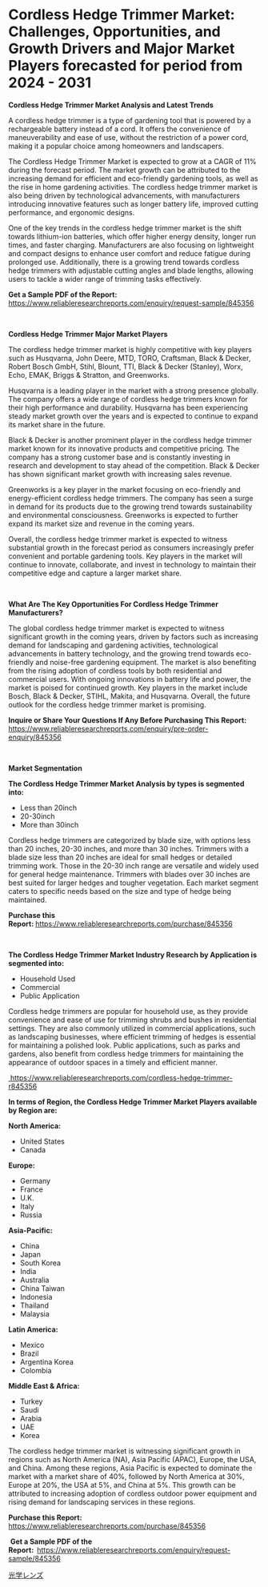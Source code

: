 <p><h1>Cordless Hedge Trimmer Market: Challenges, Opportunities, and Growth Drivers and Major Market Players forecasted for period from 2024 - 2031</h1></p><p><strong>Cordless Hedge Trimmer Market Analysis and Latest Trends</strong></p>
<p><p>A cordless hedge trimmer is a type of gardening tool that is powered by a rechargeable battery instead of a cord. It offers the convenience of maneuverability and ease of use, without the restriction of a power cord, making it a popular choice among homeowners and landscapers.</p><p>The Cordless Hedge Trimmer Market is expected to grow at a CAGR of 11% during the forecast period. The market growth can be attributed to the increasing demand for efficient and eco-friendly gardening tools, as well as the rise in home gardening activities. The cordless hedge trimmer market is also being driven by technological advancements, with manufacturers introducing innovative features such as longer battery life, improved cutting performance, and ergonomic designs.</p><p>One of the key trends in the cordless hedge trimmer market is the shift towards lithium-ion batteries, which offer higher energy density, longer run times, and faster charging. Manufacturers are also focusing on lightweight and compact designs to enhance user comfort and reduce fatigue during prolonged use. Additionally, there is a growing trend towards cordless hedge trimmers with adjustable cutting angles and blade lengths, allowing users to tackle a wider range of trimming tasks effectively.</p></p>
<p><strong>Get a Sample PDF of the Report:&nbsp;</strong> <a href="https://www.reliableresearchreports.com/enquiry/request-sample/845356">https://www.reliableresearchreports.com/enquiry/request-sample/845356</a></p>
<p>&nbsp;</p>
<p><strong>Cordless Hedge Trimmer Major Market Players</strong></p>
<p><p>The cordless hedge trimmer market is highly competitive with key players such as Husqvarna, John Deere, MTD, TORO, Craftsman, Black & Decker, Robert Bosch GmbH, Stihl, Blount, TTI, Black & Decker (Stanley), Worx, Echo, EMAK, Briggs & Stratton, and Greenworks.</p><p>Husqvarna is a leading player in the market with a strong presence globally. The company offers a wide range of cordless hedge trimmers known for their high performance and durability. Husqvarna has been experiencing steady market growth over the years and is expected to continue to expand its market share in the future.</p><p>Black & Decker is another prominent player in the cordless hedge trimmer market known for its innovative products and competitive pricing. The company has a strong customer base and is constantly investing in research and development to stay ahead of the competition. Black & Decker has shown significant market growth with increasing sales revenue.</p><p>Greenworks is a key player in the market focusing on eco-friendly and energy-efficient cordless hedge trimmers. The company has seen a surge in demand for its products due to the growing trend towards sustainability and environmental consciousness. Greenworks is expected to further expand its market size and revenue in the coming years.</p><p>Overall, the cordless hedge trimmer market is expected to witness substantial growth in the forecast period as consumers increasingly prefer convenient and portable gardening tools. Key players in the market will continue to innovate, collaborate, and invest in technology to maintain their competitive edge and capture a larger market share.</p></p>
<p>&nbsp;</p>
<p><strong>What Are The Key Opportunities For Cordless Hedge Trimmer Manufacturers?</strong></p>
<p><p>The global cordless hedge trimmer market is expected to witness significant growth in the coming years, driven by factors such as increasing demand for landscaping and gardening activities, technological advancements in battery technology, and the growing trend towards eco-friendly and noise-free gardening equipment. The market is also benefiting from the rising adoption of cordless tools by both residential and commercial users. With ongoing innovations in battery life and power, the market is poised for continued growth. Key players in the market include Bosch, Black & Decker, STIHL, Makita, and Husqvarna. Overall, the future outlook for the cordless hedge trimmer market is promising.</p></p>
<p><strong>Inquire or Share Your Questions If Any Before Purchasing This Report:</strong> <a href="https://www.reliableresearchreports.com/enquiry/pre-order-enquiry/845356">https://www.reliableresearchreports.com/enquiry/pre-order-enquiry/845356</a></p>
<p>&nbsp;</p>
<p><strong>Market Segmentation</strong></p>
<p><strong>The Cordless Hedge Trimmer Market Analysis by types is segmented into:</strong></p>
<p><ul><li>Less than 20inch</li><li>20-30inch</li><li>More than 30inch</li></ul></p>
<p><p>Cordless hedge trimmers are categorized by blade size, with options less than 20 inches, 20-30 inches, and more than 30 inches. Trimmers with a blade size less than 20 inches are ideal for small hedges or detailed trimming work. Those in the 20-30 inch range are versatile and widely used for general hedge maintenance. Trimmers with blades over 30 inches are best suited for larger hedges and tougher vegetation. Each market segment caters to specific needs based on the size and type of hedge being maintained.</p></p>
<p><strong>Purchase this Report:&nbsp;</strong><a href="https://www.reliableresearchreports.com/purchase/845356">https://www.reliableresearchreports.com/purchase/845356</a></p>
<p>&nbsp;</p>
<p><strong>The Cordless Hedge Trimmer Market Industry Research by Application is segmented into:</strong></p>
<p><ul><li>Household Used</li><li>Commercial</li><li>Public Application</li></ul></p>
<p><p>Cordless hedge trimmers are popular for household use, as they provide convenience and ease of use for trimming shrubs and bushes in residential settings. They are also commonly utilized in commercial applications, such as landscaping businesses, where efficient trimming of hedges is essential for maintaining a polished look. Public applications, such as parks and gardens, also benefit from cordless hedge trimmers for maintaining the appearance of outdoor spaces in a timely and efficient manner.</p></p>
<p><a href="https://www.reliableresearchreports.com/cordless-hedge-trimmer-r845356">&nbsp;https://www.reliableresearchreports.com/cordless-hedge-trimmer-r845356</a></p>
<p><strong>In terms of Region, the Cordless Hedge Trimmer Market Players available by Region are:</strong></p>
<p>
    <p> <strong> North America: </strong>
        <ul>
            <li>United States</li>
            <li>Canada</li>
        </ul>
        </p> 
    <p> <strong> Europe: </strong>
        <ul>
            <li>Germany</li>
            <li>France</li>
            <li>U.K.</li>
            <li>Italy</li>
            <li>Russia</li>
        </ul>
        </p> 
    <p> <strong> Asia-Pacific: </strong>
        <ul>
            <li>China</li>
            <li>Japan</li>
            <li>South Korea</li>
            <li>India</li>
            <li>Australia</li>
            <li>China Taiwan</li>
            <li>Indonesia</li>
            <li>Thailand</li>
            <li>Malaysia</li>
        </ul>
        </p> 
    <p> <strong> Latin America: </strong>
        <ul>
            <li>Mexico</li>
            <li>Brazil</li>
            <li>Argentina Korea</li>
            <li>Colombia</li>
        </ul>
        </p> 
    <p> <strong> Middle East & Africa: </strong>
        <ul>
            <li>Turkey</li>
            <li>Saudi</li>
            <li>Arabia</li>
            <li>UAE</li>
            <li>Korea</li>
        </ul>
    </p>
    </p>
<p><p>The cordless hedge trimmer market is witnessing significant growth in regions such as North America (NA), Asia Pacific (APAC), Europe, the USA, and China. Among these regions, Asia Pacific is expected to dominate the market with a market share of 40%, followed by North America at 30%, Europe at 20%, the USA at 5%, and China at 5%. This growth can be attributed to increasing adoption of cordless outdoor power equipment and rising demand for landscaping services in these regions.</p></p>
<p><strong>Purchase this Report: </strong><a href="https://www.reliableresearchreports.com/purchase/845356">https://www.reliableresearchreports.com/purchase/845356</a></p>
<p>&nbsp;<strong>Get a Sample PDF of the Report:&nbsp;&nbsp;</strong><a href="https://www.reliableresearchreports.com/enquiry/request-sample/845356">https://www.reliableresearchreports.com/enquiry/request-sample/845356</a></p>
<p><strong></strong></p>
<p><p><a href="https://github.com/oafhukehf4709715/Market-Research-Report-List-1/blob/main/370894928909.md">光学レンズ</a></p></p>